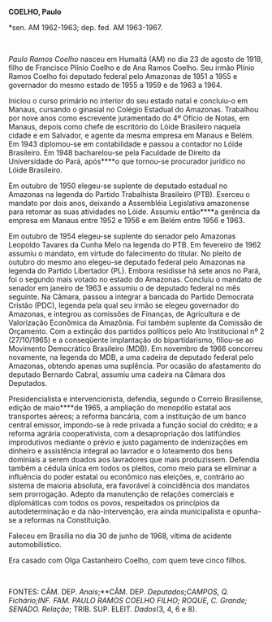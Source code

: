 **COELHO, Paulo**

\*sen. AM 1962-1963; dep. fed. AM 1963-1967.

 

*Paulo Ramos Coelho* nasceu em Humaitá (AM) no dia 23 de agosto de 1918,
filho de Francisco Plínio Coelho e de Ana Ramos Coelho. Seu irmão Plínio
Ramos Coelho foi deputado federal pelo Amazonas de 1951 a 1955 e
governador do mesmo estado de 1955 a 1959 e de 1963 a 1964.

Iniciou o curso primário no interior do seu estado natal e concluiu-o em
Manaus, cursando o ginasial no Colégio Estadual do Amazonas. Trabalhou
por nove anos como escrevente juramentado do 4º Ofício de Notas, em
Manaus, depois como chefe de escritório do Lóide Brasileiro naquela
cidade e em Salvador, e agente da mesma empresa em Manaus e Belém. Em
1943 diplomou-se em contabilidade e passou a contador no Lóide
Brasileiro. Em 1948 bacharelou-se pela Faculdade de Direito da
Universidade do Pará, após****o que tornou-se procurador jurídico no
Lóide Brasileiro.

Em outubro de 1950 elegeu-se suplente de deputado estadual no Amazonas
na legenda do Partido Trabalhista Brasileiro (PTB). Exerceu o mandato
por dois anos, deixando a Assembléia Legislativa amazonense para retomar
as suas atividades no Lóide. Assumiu então****a gerência da empresa em
Manaus entre 1952 e 1956 e em Belém entre 1956 e 1963.

Em outubro de 1954 elegeu-se suplente do senador pelo Amazonas Leopoldo
Tavares da Cunha Melo na legenda do PTB. Em fevereiro de 1962 assumiu o
mandato, em virtude do falecimento do titular. No pleito de outubro do
mesmo ano elegeu-se deputado federal pelo Amazonas na legenda do Partido
Libertador (PL). Embora residisse há sete anos no Pará, foi o segundo
mais votado no estado do Amazonas. Concluiu o mandato de senador em
janeiro de 1963 e assumiu o de deputado federal no mês seguinte. Na
Câmara, passou a integrar a bancada do Partido Democrata Cristão (PDC),
legenda pela qual seu irmão se elegeu governador do Amazonas, e integrou
as comissões de Finanças, de Agricultura e de Valorização Econômica da
Amazônia. Foi também suplente da Comissão de Orçamento. Com a extinção
dos partidos políticos pelo Ato Institucional nº 2 (27/10/1965) e a
conseqüente implantação do bipartidarismo, filiou-se ao Movimento
Democrático Brasileiro (MDB). Em novembro de 1966 concorreu novamente,
na legenda do MDB, a uma cadeira de deputado federal pelo Amazonas,
obtendo apenas uma suplência. Por ocasião do afastamento do deputado
Bernardo Cabral, assumiu uma cadeira na Câmara dos Deputados.

Presidencialista e intervencionista, defendia, segundo o Correio
Brasiliense, edição de maio****de 1965, a ampliação do monopólio estatal
aos transportes aéreos; a reforma bancária, com a instituição de um
banco central emissor, impondo-se à rede privada a função social do
crédito; e a reforma agrária cooperativista, com a desapropriação dos
latifúndios improdutivos mediante o prévio e justo pagamento de
indenizações em dinheiro e assistência integral ao lavrador e o
loteamento dos bens dominiais a serem doados aos lavradores que mais
produzissem. Defendia também a cédula única em todos os pleitos, como
meio para se eliminar a influência do poder estatal ou econômico nas
eleições, e, contrário ao sistema de maioria absoluta, era favorável à
coincidência dos mandatos sem prorrogação. Adepto da manutenção de
relações comerciais e diplomáticas com todos os povos, respeitados os
princípios da autodeterminação e da não-intervenção, era ainda
municipalista e opunha-se a reformas na Constituição.

Faleceu em Brasília no dia 30 de junho de 1968, vítima de acidente
automobilístico.

Era casado com Olga Castanheiro Coelho, com quem teve cinco filhos.

 

FONTES: CÂM. DEP. *Anais*;**CÂM. DEP. *Deputados*;**CAMPOS, Q.
*Fichário*;**INF. FAM. PAULO RAMOS COELHO FILHO; ROQUE, C*. Grande*;
SENADO*. Relação*; TRIB. SUP. ELEIT. *Dados*(3, 4, 6 e 8).

 

 
